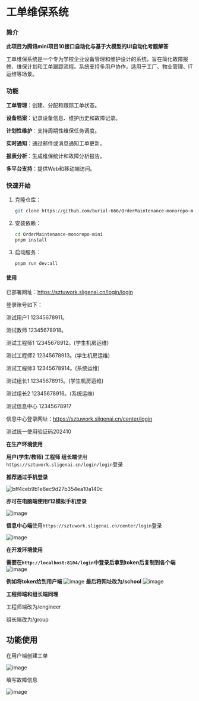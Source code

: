 # 工单维保系统

### 简介
**此项目为腾讯mini项目10接口自动化与基于大模型的UI自动化考题解答**

工单维保系统是一个专为学校企业设备管理和维护设计的系统，旨在简化故障报修、维保计划和工单跟踪流程。系统支持多用户协作，适用于工厂、物业管理、IT运维等场景。

### 功能
**工单管理**：创建、分配和跟踪工单状态。

**设备档案**：记录设备信息、维护历史和故障记录。

**计划性维护**：支持周期性维保任务调度。

**实时通知**：通过邮件或消息通知工单更新。

**报表分析**：生成维保统计和故障分析报告。

**多平台支持**：提供Web和移动端访问。

### 快速开始

1. 克隆仓库：
   ```bash
   git clone https://github.com/burial-666/OrderMaintenance-monorepo-mini.git
   ```
2. 安装依赖：
   ```bash
   cd OrderMaintenance-monorepo-mini
   pnpm install
   ```
3. 启动服务：
   ```bash
   pnpm run dev:all
   ```

#### 使用
已部署网址：https://sztuwork.sligenai.cn/login/login

登录账号如下：

测试用户1  12345678911。

测试教师 12345678918。

测试工程师1 12345678912。(学生机房运维)

测试工程师2 12345678913。(学生机房运维)

测试工程师3 12345678914。(系统运维)

测试组长1 12345678915。(学生机房运维)

测试组长2 12345678916。(系统运维)

测试信息中心 12345678917

信息中心登录网址：https://sztuwork.sligenai.cn/center/login

测试统一使用验证码202410

**在生产环境使用**

**用户(学生/教师) 工程师 组长端**使用`https://sztuwork.sligenai.cn/login/login`登录

**推荐通过手机登录**

![bff4ceb9b1e6ec9d27b354ea10a140c](https://github.com/user-attachments/assets/6ccb26fc-7137-4efa-9017-fd67c5c3ce98)

**亦可在电脑端使用f12模拟手机登录**

![image](https://github.com/user-attachments/assets/d997350c-a648-44b7-84ed-2d5145ef3c4b)

**信息中心端**使用`https://sztuwork.sligenai.cn/center/login`登录

![image](https://github.com/user-attachments/assets/8f4893f7-2127-470a-a50c-51c4c9ed3b1a)

**在开发环境使用**

**需要在`http://localhost:8104/login`中登录后拿到token后复制到各个端**
![image](https://github.com/user-attachments/assets/cc6460e1-9954-4a00-b1c1-8ad13ee0c9d0)

**例如将token给到用户端**
![image](https://github.com/user-attachments/assets/e2b7210c-5f70-4a6c-9213-63b6a037c8ad)
**最后将网址改为/school**
![image](https://github.com/user-attachments/assets/a7a2a32c-f975-4351-a286-fff81021d5bf)

**工程师端和组长端同理**

工程师端改为/engineer

组长端改为/group

## 功能使用

在用户端创建工单

![image](https://github.com/user-attachments/assets/8349120b-abc4-4756-b446-fee115bcbe2a)

填写故障信息

![image](https://github.com/user-attachments/assets/b5ff17f6-cad7-45aa-ba67-1ed0d05ec075)

